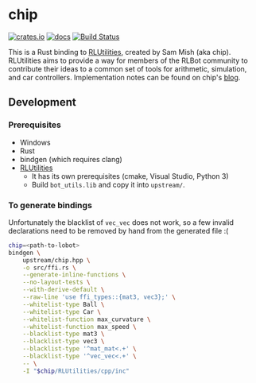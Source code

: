# chip

[![crates.io](https://img.shields.io/crates/v/chip.svg)](https://crates.io/crates/chip)
[![docs](https://docs.rs/chip/badge.svg)](https://docs.rs/chip/)
[![Build Status](https://travis-ci.org/whatisaphone/chip.svg?branch=master)](https://travis-ci.org/whatisaphone/chip)

This is a Rust binding to [RLUtilities], created by Sam Mish (aka chip).
RLUtilities aims to provide a way for members of the RLBot community to
contribute their ideas to a common set of tools for arithmetic, simulation, and
car controllers. Implementation notes can be found on chip's [blog].

[RLUtilities]: https://github.com/samuelpmish/RLUtilities
[blog]: https://samuelpmish.github.io/notes/RocketLeague/

## Development

### Prerequisites

* Windows
* Rust
* bindgen (which requires clang)
* [RLUtilities]
  * It has its own prerequisites (cmake, Visual Studio, Python 3)
  * Build `bot_utils.lib` and copy it into `upstream/`.

### To generate bindings

Unfortunately the blacklist of `vec_vec` does not work, so a few invalid
declarations need to be removed by hand from the generated file :(

```sh
chip=<path-to-lobot>
bindgen \
    upstream/chip.hpp \
    -o src/ffi.rs \
    --generate-inline-functions \
    --no-layout-tests \
    --with-derive-default \
    --raw-line 'use ffi_types::{mat3, vec3};' \
    --whitelist-type Ball \
    --whitelist-type Car \
    --whitelist-function max_curvature \
    --whitelist-function max_speed \
    --blacklist-type mat3 \
    --blacklist-type vec3 \
    --blacklist-type '^mat_mat<.+' \
    --blacklist-type '^vec_vec<.+' \
    -- \
    -I "$chip/RLUtilities/cpp/inc"
```
